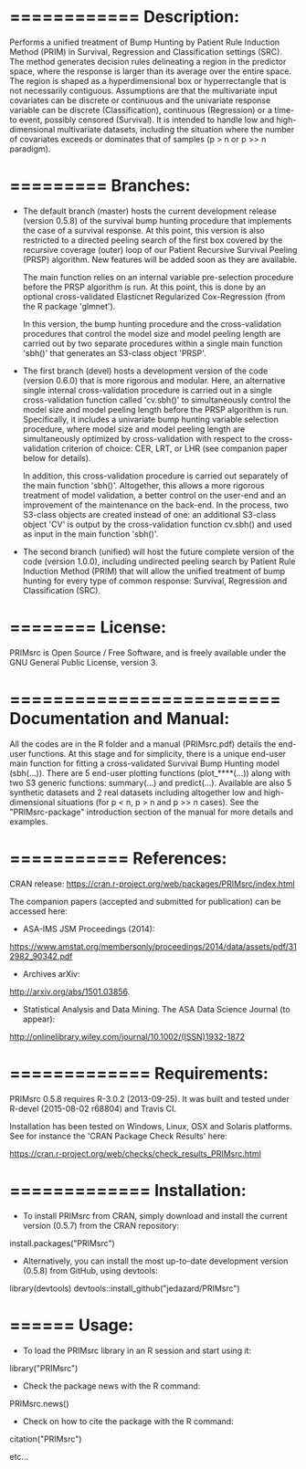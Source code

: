 ============
Description:
============
Performs a unified treatment of Bump Hunting by Patient Rule Induction Method (PRIM) in Survival, Regression and Classification settings (SRC). The method generates decision rules delineating a region in the predictor space, where the response is larger than its average over the entire space. The region is shaped as a hyperdimensional box or hyperrectangle that is not necessarily contiguous. Assumptions are that the multivariate input covariates can be discrete or continuous and the univariate response variable can be discrete (Classification), continuous (Regression) or a time-to event, possibly censored (Survival). It is intended to handle low and high-dimensional multivariate datasets, including the situation where the number of covariates exceeds or dominates that of samples (p > n or p >> n paradigm).

=========
Branches:
=========
- The default branch (master) hosts the current development release (version 0.5.8) of the survival bump hunting procedure that implements the case of a survival response. At this point, this version is also restricted to a directed peeling search of the first box covered by the recursive coverage (outer) loop of our Patient Recursive Survival Peeling (PRSP) algorithm. New features will be added soon as they are available.

	The main function relies on an internal variable pre-selection procedure before the PRSP algorithm is run. At this point, this is done by an optional cross-validated Elasticnet Regularized Cox-Regression (from the R package 'glmnet').
	
	In this version, the bump hunting procedure and the cross-validation procedures that control the model size and model peeling length are carried out by two separate procedures within a single main function 'sbh()' that generates an S3-class object 'PRSP'.  


- The first branch (devel) hosts a development version of the code (version 0.6.0) that is more rigorous and modular. Here, an alternative single internal cross-validation procedure is carried out in a single cross-validation function called 'cv.sbh()' to simultaneously control the model size and model peeling length before the PRSP algorithm is run. Specifically, it includes a univariate bump hunting variable selection procedure, where model size and model peeling length are simultaneously optimized by cross-validation with respect to the cross-validation criterion of choice: CER, LRT, or LHR (see companion paper below for details).

	In addition, this cross-validation procedure is carried out separately of the main function 'sbh()'. Altogether, this allows a more rigorous treatment of model validation, a better control on the user-end and an improvement of the maintenance on the back-end. In the process, two S3-class objects are created instead of one: an additional S3-class object 'CV' is output by the cross-validation function cv.sbh() and used as input in the main function 'sbh()'. 


- The second branch (unified) will host the future complete version of the code (version 1.0.0), including undirected peeling search by Patient Rule Induction Method (PRIM) that will allow the unified treatment of bump hunting for every type of common response: Survival, Regression and Classification (SRC).

========
License:
========
PRIMsrc is Open Source / Free Software, and is freely available under the GNU General Public License, version 3.

=========================
Documentation and Manual: 
=========================
All the codes are in the R folder and a manual (PRIMsrc.pdf) details the end-user functions. At this stage and for simplicity, there is a unique end-user main function for fitting a cross-validated Survival Bump Hunting model (sbh(...)). There are 5 end-user plotting functions (plot_****(...)) along with two S3 generic functions: summary(...) and predict(...). Available are also 5 synthetic datasets and 2 real datasets including altogether low and high-dimensional situations (for p < n, p > n and p >> n cases). See the "PRIMsrc-package" introduction section of the manual for more details and examples.

===========
References:
===========
CRAN release:
https://cran.r-project.org/web/packages/PRIMsrc/index.html


The companion papers (accepted and submitted for publication) can be accessed here:

- ASA-IMS JSM Proceedings (2014): 

https://www.amstat.org/membersonly/proceedings/2014/data/assets/pdf/312982_90342.pdf

- Archives arXiv:

http://arxiv.org/abs/1501.03856.

- Statistical Analysis and Data Mining. The ASA Data Science Journal (to appear):

http://onlinelibrary.wiley.com/journal/10.1002/(ISSN)1932-1872

=============
Requirements:
=============
PRIMsrc 0.5.8 requires R-3.0.2 (2013-09-25). It was built and tested under R-devel (2015-08-02 r68804) and Travis CI. 

Installation has been tested on Windows, Linux, OSX and Solaris platforms. See for instance the 'CRAN Package Check Results' here:

https://cran.r-project.org/web/checks/check_results_PRIMsrc.html

=============
Installation: 
=============
- To install PRIMsrc from CRAN, simply download and install the current version (0.5.7) from the CRAN repository:

install.packages("PRIMsrc")

- Alternatively, you can install the most up-to-date development version (0.5.8) from GitHub, using devtools:

library(devtools)
devtools::install_github("jedazard/PRIMsrc")

======
Usage: 
======
- To load the PRIMsrc library in an R session and start using it:

library("PRIMsrc")

- Check the package news with the R command:

PRIMsrc.news()

- Check on how to cite the package with the R command:

citation("PRIMsrc")

etc...
